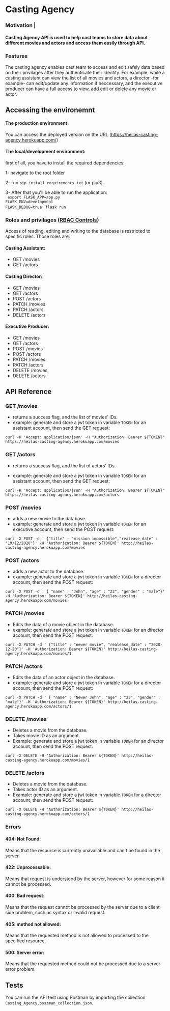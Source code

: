 # Casting Agency

### Motivation |
#### Casting Agency API is used to help cast teams to store data about different movies and actors and access them easily through API.

### Features
The casting agency enables cast team to access and edit safely data based on their privilages after they authenticate their identity. For example, while a casting assistant can view the list of all movies and actors, a director -for example- can edit/update any information if neccessary, and the executive producer can have a full access to view, add edit or delete any movie or actor.


## Accessing the environemnt

#### The production environment:

You can access the deployed version on the URL (https://heilas-casting-agency.herokuapp.com/)

#### The local/development environment:

first of all, you have to install the required dependencies:

1- navigate to the root folder

2- run `pip install requirements.txt` (or pip3).

3- After that you'll be able to run the application:<br />
` export FLASK_APP=app.py` <br />
`FLASK_ENV=development` <br />
`FLASK_DEBUG=true `
`flask run `

### Roles and privilages ([RBAC Controls](https://auth0.com/docs/authorization/rbac))

Access of reading, editing and writing to the database is restricted to specific roles. Those roles are:

#### Casting Assistant:

- GET /movies
- GET /actors

#### Casting Director:

- GET /movies
- GET /actors
- POST /actors
- PATCH /movies
- PATCH /actors
- DELETE /actors

#### Executive Producer:

- GET /movies
- GET /actors
- POST /movies
- POST /actors
- PATCH /movies
- PATCH /actors
- DELETE /movies
- DELETE /actors

## API Reference

### GET /movies

- returns a success flag, and the list of movies' IDs.
- example:
  generate and store a jwt token in variable `TOKEN` for an assistant account, then send the GET request:

`curl -H 'Accept: application/json' -H "Authorization: Bearer ${TOKEN}" https://heilas-casting-agency.herokuapp.com/movies `

### GET /actors

- returns a success flag, and the list of actors' IDs.

- example:
  generate and store a jwt token in variable `TOKEN` for an assistant account, then send the GET request:

`curl -H 'Accept: application/json' -H "Authorization: Bearer ${TOKEN}" https://heilas-casting-agency.herokuapp.com/actors `

### POST /movies

- adds a new movie to the database.
- example:
  generate and store a jwt token in variable `TOKEN` for an executive account, then send the POST request:

`curl -X POST -d ' {"title" : "mission impossible","realease_date" : "19/12/2020"}' -H 'Authorization: Bearer ${TOKEN}' http://heilas-casting-agency.herokuapp.com/movies `

### POST /actors

- adds a new actor to the database.
- example:
  generate and store a jwt token in variable `TOKEN` for a director account, then send the POST request:

`curl -X POST -d ' { "name" : "John", "age" : "22", "gender" : "male"}' -H 'Authorization: Bearer ${TOKEN}' http://heilas-casting-agency.herokuapp.com/movies `

### PATCH /movies

- Edits the data of a movie object in the database.
- example:
  generate and store a jwt token in variable `TOKEN` for an director account, then send the POST request:

`curl -X PATCH -d ' {"title" : "newer movie", "realease_date" : "2020-12-20"}' -H 'Authorization: Bearer ${TOKEN}' http://heilas-casting-agency.herokuapp.com/movies/1 `

### PATCH /actors

- Edits the data of an actor object in the database.
- example:
  generate and store a jwt token in variable `TOKEN` for a director account, then send the POST request:

`curl -X PATCH -d ' { "name" : "Newer John", "age" : "23", "gender" : "male"}' -H 'Authorization: Bearer ${TOKEN}' http://heilas-casting-agency.herokuapp.com/actors/1`

### DELETE /movies

- Deletes a movie from the database.
- Takes movie ID as an argument.
- Example:
  generate and store a jwt token in variable `TOKEN` for an director account, then send the POST request:

`curl -X DELETE -H 'Authorization: Bearer ${TOKEN}' http://heilas-casting-agency.herokuapp.com/movies/1 `

### DELETE /actors

- Deletes a movie from the database.
- Takes actor ID as an argument.
- Example:
  generate and store a jwt token in variable `TOKEN` for a director account, then send the POST request:

`curl -X DELETE -H 'Authorization: Bearer ${TOKEN}' http://heilas-casting-agency.herokuapp.com/actors/1`

### Errors

#### 404: Not Found:

Means that the resource is currently unavailable and can't be found in the server.

#### 422: Unprocessable:

Means that request is understood by the server, however for some reason it cannot be processed.

#### 400: Bad request:

Means that the request cannot be processed by the server due to a client side problem, such as syntax or invalid request.

#### 405: method not allowed:

Means that the requested method is not allowed to processed to the specified resource.

#### 500: Server error:

Means that the requested method could not be processed due to a server error problem.

## Tests

You can run the API test using Postman by importing the collection `Casting_Agency.postman_collection.json`.
